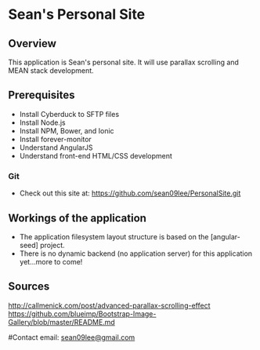 # Sean's Personal Site

## Overview
This application is Sean's personal site. It will use parallax scrolling and MEAN stack development. 

## Prerequisites
- Install Cyberduck to SFTP files
- Install Node.js
- Install NPM, Bower, and Ionic
- Install forever-monitor
- Understand AngularJS
- Understand front-end HTML/CSS development

### Git
- Check out this site at: https://github.com/sean09lee/PersonalSite.git

## Workings of the application
- The application filesystem layout structure is based on the [angular-seed] project.
- There is no dynamic backend (no application server) for this application yet...more to come!

## Sources
http://callmenick.com/post/advanced-parallax-scrolling-effect
https://github.com/blueimp/Bootstrap-Image-Gallery/blob/master/README.md

#Contact
email: sean09lee@gmail.com